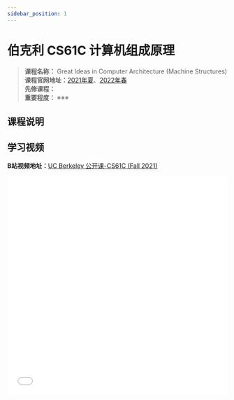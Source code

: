 ```yaml
---
sidebar_position: 1
---
```


# 伯克利 CS61C 计算机组成原理






>**课程名称：** Great Ideas in Computer Architecture (Machine Structures)  
**课程官网地址：**[2021年夏](https://inst.eecs.berkeley.edu/~cs61c/su21/)、[2022年春](https://cs61c.org/sp22/)  
**先修课程：**   
**重要程度：** ※※※

## 课程说明

## 学习视频

**B站视频地址：**[UC Berkeley 公开课-CS61C (Fall 2021)](https://www.bilibili.com/video/BV1Lu411X7u7)

<iframe src="//player.bilibili.com/player.html?aid=509183844&bvid=BV1Lu411X7u7&cid=515222349&page=1" scrolling="no" frameborder="no" framespacing="0" allowfullscreen="true" width="100%" height="500px"> </iframe>





<Comment></Comment>
